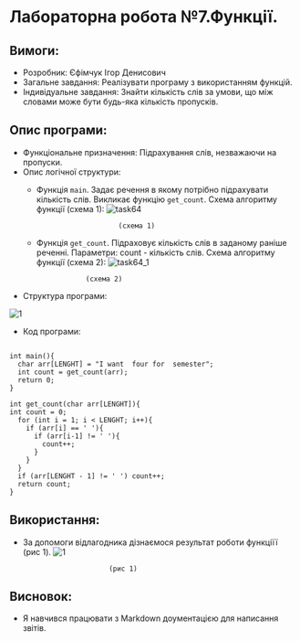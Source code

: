 # Лабораторна робота №7.Функції.
## Вимоги:
* Розробник: Єфімчук Ігор Денисович
* Загальне завдання: Реалізувати програму з використанням функцій.
* Індивідуальне завдання: Знайти кількість слів за умови, що між словами може бути будь-яка кількість пропусків.
## Опис програми:
* Функціональне призначення: Підрахування слів, незважаючи на пропуски.
* Опис логічної структури:
  * Функція `main`. Задає речення в якому потрібно підрахувати кількість слів. Викликає функцію `get_count`. Схема алгоритму функції (схема 1):
![task64](https://i.imgur.com/lcQm8EN.png)

                            (схема 1)
  * Функція `get_count`. Підраховує кількість слів в заданому раніше реченні. Параметри: count - кількість слів. Схема алгоритму функції (схема 2):
![task64_1](https://i.imgur.com/Y8WChSz.png)
                            
                    (схема 2)
* Структура програми:

![1](https://i.imgur.com/Vy02XTq.png)


* Код програми:
```int get_count(char arr[LENGHT]);

int main(){
  char arr[LENGHT] = "I want  four for  semester";
  int count = get_count(arr);
  return 0;
}

int get_count(char arr[LENGHT]){
int count = 0;
  for (int i = 1; i < LENGHT; i++){
    if (arr[i] == ' '){
      if (arr[i-1] != ' '){
        count++;
      }
    }
  }
  if (arr[LENGHT - 1] != ' ') count++;
  return count;
}
```
## Використання:
* За допомоги відлагодника дізнаємося результат роботи функціїї (рис 1).
![1](https://i.imgur.com/JDkSceB.png)

                           (рис 1)
## Висновок:
* Я навчився працювати з Markdown доументацією для написання звітів.